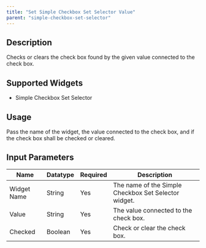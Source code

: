 ```yaml
---
title: "Set Simple Checkbox Set Selector Value"
parent: "simple-checkbox-set-selector"
---
```


## Description
Checks or clears the check box found by the given value connected to the check box. 

## Supported Widgets
+ Simple Checkbox Set Selector

## Usage
Pass the name of the widget, the value connected to the check box, and if the check box shall be checked or cleared.

## Input Parameters


Name | Datatype | Required | Description
---- | -------- | -------- | ---------------
Widget Name | String | Yes | The name of the Simple Checkbox Set Selector widget.
Value | String | Yes | The value connected to the check box.
Checked | Boolean | Yes | Check or clear the check box.
